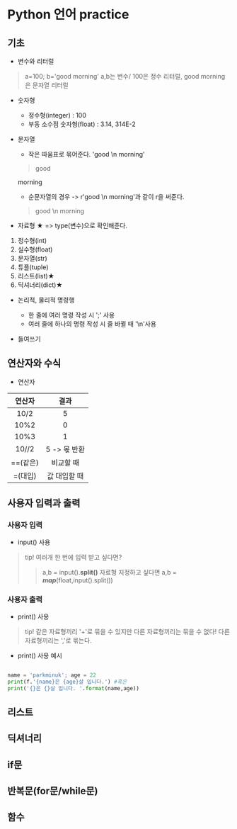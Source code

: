 # Python 언어 practice
## 기초
* 변수와 리터럴
> a=100; b='good morning' a,b는 변수/ 100은 정수 리터럴, good morning은 문자열 리터럴

* 숫자형
    * 정수형(integer) : 100
    * 부동 소수점 숫자형(float) : 3.14, 314E-2

* 문자열
    * 작은 따움표로 묶어준다. 'good \n morning' 
    > good

    morning

    * 순문자열의 경우 -> r'good \n morning'과 같이 r을 써준다.
    > good \n morning

* 자료형 ★ => type(변수)으로 확인해준다.
1. 정수형(int)
2. 실수형(float)
3. 문자열(str)
4. 튜플(tuple)
5. 리스트(list)★
6. 딕셔너리(dict)★

* 논리적, 물리적 명령행
    * 한 줄에 여러 명령 작성 시 ';' 사용
    * 여러 줄에 하나의 명령 작성 시 줄 바뀔 때 '\n'사용

* 들여쓰기

## 연산자와 수식
* 연산자

|연산자|결과|
|:--:|:--:|
|10/2|5|
|10%2|0|
|10%3|1|
|10//2|5 -> 몫 반환|
|==(같은)|비교할 때|
|=(대입)|값 대입할 때|

## 사용자 입력과 출력
### 사용자 입력
* input() 사용
> tip! 여러개 한 번에 입력 받고 싶다면?
>> a,b = input().**split()**  자료형 지정하고 싶다면
 a,b = ***map***(float,input().split())


### 사용자 출력
* print() 사용
> tip! 같은 자료형끼리 '+'로 묶을 수 있지만 다른 자료형끼리는 묶을 수 없다!  다른 자료형끼리는 ','로 묶는다.

* print() 사용 예시

 ```py

name = 'parkminuk'; age = 22
print(f.'{name}은 {age}살 입니다.') #혹은
print('{}은 {}살 입니다. '.format(name,age))
```

## 리스트


## 딕셔너리 


## if문


## 반복문(for문/while문)



## 함수



